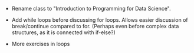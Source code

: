 * Rename class to "Introduction to Programming for Data Science". 

* Add while loops before discussing for loops. Allows easier discussion of break/continue compared to for. (Perhaps even before complex data structures, as it is connected with if-else?)

* More exercises in loops

